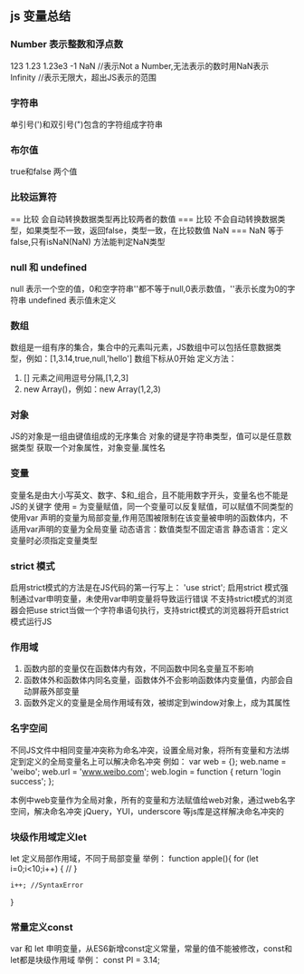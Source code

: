 ## js 变量总结

### Number 表示整数和浮点数
123
1.23
1.23e3
-1
NaN //表示Not a Number,无法表示的数时用NaN表示
Infinity //表示无限大，超出JS表示的范围

### 字符串
单引号(')和双引号(")包含的字符组成字符串

### 布尔值
true和false 两个值

### 比较运算符
== 比较 会自动转换数据类型再比较两者的数值
=== 比较 不会自动转换数据类型，如果类型不一致，返回false，类型一致，在比较数值
NaN === NaN 等于false,只有isNaN(NaN) 方法能判定NaN类型

### null 和 undefined
null 表示一个空的值，0和空字符串''都不等于null,0表示数值，''表示长度为0的字符串
undefined 表示值未定义

### 数组
数组是一组有序的集合，集合中的元素叫元素，JS数组中可以包括任意数据类型，例如：[1,3.14,true,null,'hello']
数组下标从0开始
定义方法：
1. [] 元素之间用逗号分隔,[1,2,3]
2. new Array()，例如：new Array(1,2,3)

### 对象
JS的对象是一组由键值组成的无序集合
对象的键是字符串类型，值可以是任意数据类型
获取一个对象属性，对象变量.属性名

### 变量
变量名是由大小写英文、数字、$和_组合，且不能用数字开头，变量名也不能是JS的关键字
使用 = 为变量赋值，同一个变量可以反复赋值，可以赋值不同类型的
使用var 声明的变量为局部变量,作用范围被限制在该变量被申明的函数体内，不适用var声明的变量为全局变量
动态语言：数值类型不固定语言
静态语言：定义变量时必须指定变量类型

### strict 模式
启用strict模式的方法是在JS代码的第一行写上：
'use strict';
启用strict 模式强制通过var申明变量，未使用var申明变量将导致运行错误
不支持strict模式的浏览器会把use strict当做一个字符串语句执行，支持strict模式的浏览器将开启strict模式运行JS

### 作用域
1. 函数内部的变量仅在函数体内有效，不同函数中同名变量互不影响
2. 函数体外和函数体内同名变量，函数体外不会影响函数体内变量值，内部会自动屏蔽外部变量
3. 函数外定义的变量是全局作用域有效，被绑定到window对象上，成为其属性

### 名字空间
不同JS文件中相同变量冲突称为命名冲突，设置全局对象，将所有变量和方法绑定到定义的全局变量名上可以解决命名冲突
例如：
var web = {};
web.name = 'weibo';
web.url = 'www.weibo.com';
web.login = function {
    return 'login success';
};

本例中web变量作为全局对象，所有的变量和方法赋值给web对象，通过web名字空间，解决命名冲突
jQuery，YUI，underscore 等js库是这样解决命名冲突的

### 块级作用域定义let
let 定义局部作用域，不同于局部变量
举例：
function apple(){
    for (let i=0;i<10;i++) {
        // 
    }

    i++; //SyntaxError
}

### 常量定义const
var 和 let 申明变量，从ES6新增const定义常量，常量的值不能被修改，const和let都是块级作用域
举例：
const PI = 3.14;
